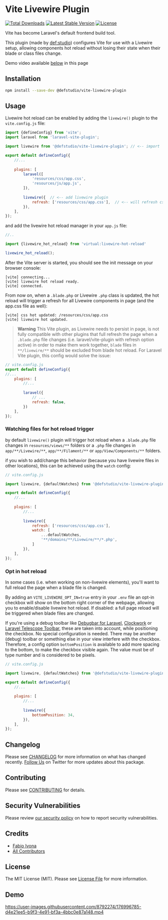 # Vite Livewire Plugin

<a href="https://www.npmjs.com/package/@defstudio/vite-livewire-plugin"><img src="https://img.shields.io/npm/dt/@defstudio/vite-livewire-plugin" alt="Total Downloads"></a>
<a href="https://www.npmjs.com/package/@defstudio/vite-livewire-plugin"><img src="https://img.shields.io/npm/v/@defstudio/vite-livewire-plugin" alt="Latest Stable Version"></a>
<a href="https://www.npmjs.com/package/@defstudio/vite-livewire-plugin"><img src="https://img.shields.io/npm/l/@defstudio/vite-livewire-plugin" alt="License"></a>

Vite has become Laravel's default frontend build tool.

This plugin (made by [def:studio](https://twitter.com/FabioIvona)) configures Vite for use with a Livewire setup, allowing components hot reload without losing their state when their blade or class files change.

Demo video available [below](#demo) in this page

## Installation

```bash
npm install --save-dev @defstudio/vite-livewire-plugin
```

## Usage

Livewire hot reload can be enabled by adding the `livewire()` plugin to the `vite.config.js` file:

```js
import {defineConfig} from 'vite';
import laravel from 'laravel-vite-plugin';

import livewire from '@defstudio/vite-livewire-plugin'; // <-- import

export default defineConfig({
    //...
    
    plugins: [
        laravel([
            'resources/css/app.css',
            'resources/js/app.js',
        ]),
        
        livewire({  // <-- add livewire plugin
            refresh: ['resources/css/app.css'],  // <-- will refresh css (tailwind ) as well
        }),
    ],
});
```

and add the livewire hot reload manager in your `app.js` file:

```js
//..

import {livewire_hot_reload} from 'virtual:livewire-hot-reload'

livewire_hot_reload();
```

After the Vite server is started, you should see the init message on your browser console:

```
[vite] connecting...
[vite] livewire hot reload ready.
[vite] connected.
```

From now on, when a `.blade.php` or Livewire `.php` class is updated, the hot reload will trigger a refresh for all Livewire components in page (and the app.css file as well):

```
[vite] css hot updated: /resources/css/app.css
[vite] livewire hot updated.
```

> **Warning**
> This Vite plugin, as Livewire needs to persist in page, is not fully compatible with other plugins that full refresh the page when a `.blade.php` file changes (i.e. laravel/vite-plugin with refresh option active)
> in order to make them work together, `blade` files in `**/livewire/**` should be excluded from blade hot reload. For Laravel Vite plugin, this config would solve the issue:
 
```js
// vite.config.js
export default defineConfig({
//...
    plugins: [
        //...
    
        laravel({
            // ...
            refresh: false,
        })
    ],
});
```

### Watching files for hot reload trigger

by default `livewire()` plugin will trigger hot reload when a `.blade.php` file changes in `resources/views/**` folders or a  `.php` file changes in `app/**/Livewire/**`, `app/**/Filament/**` or `app/View/Components/**` folders.

if you wish to add/change this behavior (because you have livewire files in other locations), this can be achieved using the `watch` config:

```js
// vite.config.js 

import livewire, {defaultWatches} from '@defstudio/vite-livewire-plugin';

export default defineConfig({
    //...
    
    plugins: [
        //...
        
        livewire({
            refresh: ['resources/css/app.css'],
            watch: [
                ...defaultWatches,
                '**/domains/**/Livewire/**/*.php',
            ]
        }),
    ],
});
```

### Opt in hot reload

In some cases (i.e. when working on non-livewire elements), you'll want to full reload the page when a blade file is changed.

By adding an `VITE_LIVEWIRE_OPT_IN=true` entry in your `.env` file an opt-in checkbox will show on the bottom right corner of the webpage, allowing you to enable/disable livewire hot reload. If disabled: a full page reload will be triggered when blade files are changed.

If you're using a debug toolbar like [Debugbar for Laravel](https://github.com/barryvdh/laravel-debugbar), [Clockwork](https://underground.works/clockwork/) or [Laravel Telescope Toolbar](https://github.com/fruitcake/laravel-telescope-toolbar), these are taken into account, while positioning the checkbox. No special configuration is needed.
There may be another (debug) toolbar or something else in your view interfere with the checkbox. Therefore, a config option `bottomPosition` is available to add more spacing to the bottom, to make the checkbox visible again. The value must be of type number and is considered to be pixels.

```js
// vite.config.js 

import livewire, {defaultWatches} from '@defstudio/vite-livewire-plugin';

export default defineConfig({
    //...
    
    plugins: [
        //...
        
        livewire({
            bottomPosition: 34,
        }),
    ],
});
```

## Changelog

Please see [CHANGELOG](CHANGELOG.md) for more information on what has changed recently. [Follow Us](https://twitter.com/FabioIvona) on Twitter for more updates about this package.

## Contributing

Please see [CONTRIBUTING](.github/CONTRIBUTING.md) for details.

## Security Vulnerabilities

Please review [our security policy](../../security/policy) on how to report security vulnerabilities.

## Credits

- [Fabio Ivona](https://github.com/def-studio)
- [All Contributors](../../contributors)

## License

The MIT License (MIT). Please see [License File](LICENSE.md) for more information.

## Demo

https://user-images.githubusercontent.com/8792274/176996785-d4e21ee5-b9f3-4e91-bf3a-4bbc0e87a148.mp4

